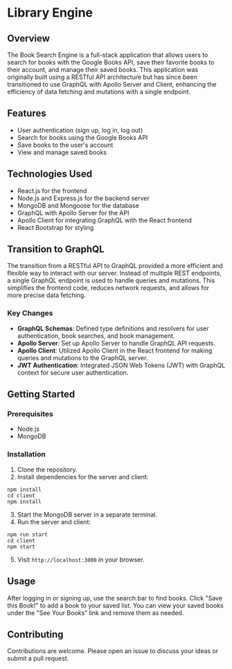 # Library Engine

## Overview

The Book Search Engine is a full-stack application that allows users to search for books with the Google Books API, save their favorite books to their account, and manage their saved books. This application was originally built using a RESTful API architecture but has since been transitioned to use GraphQL with Apollo Server and Client, enhancing the efficiency of data fetching and mutations with a single endpoint.

## Features

- User authentication (sign up, log in, log out)
- Search for books using the Google Books API
- Save books to the user's account
- View and manage saved books

## Technologies Used

- React.js for the frontend
- Node.js and Express.js for the backend server
- MongoDB and Mongoose for the database
- GraphQL with Apollo Server for the API
- Apollo Client for integrating GraphQL with the React frontend
- React Bootstrap for styling

## Transition to GraphQL

The transition from a RESTful API to GraphQL provided a more efficient and flexible way to interact with our server. Instead of multiple REST endpoints, a single GraphQL endpoint is used to handle queries and mutations. This simplifies the frontend code, reduces network requests, and allows for more precise data fetching.

### Key Changes

- **GraphQL Schemas**: Defined type definitions and resolvers for user authentication, book searches, and book management.
- **Apollo Server**: Set up Apollo Server to handle GraphQL API requests.
- **Apollo Client**: Utilized Apollo Client in the React frontend for making queries and mutations to the GraphQL server.
- **JWT Authentication**: Integrated JSON Web Tokens (JWT) with GraphQL context for secure user authentication.

## Getting Started

### Prerequisites

- Node.js
- MongoDB

### Installation

1. Clone the repository.
2. Install dependencies for the server and client:
```console
npm install
cd client 
npm install
```
3. Start the MongoDB server in a separate terminal.
4. Run the server and client:
```console
npm run start
cd client
npm start
```
5. Visit `http://localhost:3000` in your browser.

## Usage

After logging in or signing up, use the search bar to find books. Click "Save this Book!" to add a book to your saved list. You can view your saved books under the "See Your Books" link and remove them as needed.

## Contributing

Contributions are welcome. Please open an issue to discuss your ideas or submit a pull request.

